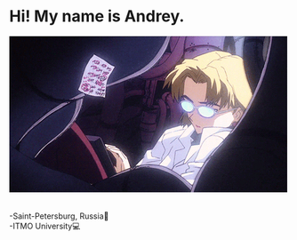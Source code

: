 <div>
<h1>Hi! My name is Andrey.</h1>
<img src="readme/coding.webp" height="281" width="500">
<p><br>-Saint-Petersburg, Russia🏢<br>-ITMO University💻</p>
</div>



